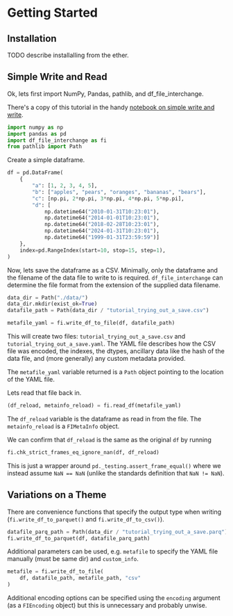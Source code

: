 # Getting Started

## Installation

TODO describe installalling from the ether.

## Simple Write and Read

Ok, lets first import NumPy, Pandas, pathlib, and df_file_interchange.

There's a copy of this tutorial in the handy [notebook on simple write and write](./notebooks/tutorial_simple_write_read.ipynb).

```python
import numpy as np
import pandas as pd
import df_file_interchange as fi
from pathlib import Path
```

Create a simple dataframe.

```python
df = pd.DataFrame(
    {
        "a": [1, 2, 3, 4, 5],
        "b": ["apples", "pears", "oranges", "bananas", "bears"],
        "c": [np.pi, 2*np.pi, 3*np.pi, 4*np.pi, 5*np.pi],
        "d": [
            np.datetime64("2010-01-31T10:23:01"),
            np.datetime64("2014-01-01T10:23:01"),
            np.datetime64("2018-02-28T10:23:01"),
            np.datetime64("2024-01-31T10:23:01"),
            np.datetime64("1999-01-31T23:59:59")]
    },
    index=pd.RangeIndex(start=10, stop=15, step=1),
)
```

Now, lets save the dataframe as a CSV. Minimally, only the dataframe and the filename of the data file to write to is required. `df_file_interchange` can determine the file format from the extension of the supplied data filename.

```python
data_dir = Path("./data/")
data_dir.mkdir(exist_ok=True)
datafile_path = Path(data_dir / "tutorial_trying_out_a_save.csv")

metafile_yaml = fi.write_df_to_file(df, datafile_path)
```

This will create two files: `tutorial_trying_out_a_save.csv` and `tutorial_trying_out_a_save.yaml`. The YAML file describes how the CSV file was encoded, the indexes, the dtypes, ancillary data like the hash of the data file, and (more generally) any custom metadata provided.

The `metafile_yaml` variable returned is a `Path` object pointing to the location of the YAML file.

Lets read that file back in.

```python
(df_reload, metainfo_reload) = fi.read_df(metafile_yaml)
```
The `df_reload` variable is the dataframe as read in from the file. The `metainfo_reload` is a `FIMetaInfo` object.

We can confirm that `df_reload` is the same as the original `df` by running

```python
fi.chk_strict_frames_eq_ignore_nan(df, df_reload)
```

This is just a wrapper around `pd._testing.assert_frame_equal()` where we instead assume `NaN == NaN` (unlike the standards definition that `NaN != NaN`).

## Variations on a Theme

There are convenience functions that specify the output type when writing (`fi.write_df_to_parquet()` and `fi.write_df_to_csv()`).

```python
datafile_parq_path = Path(data_dir / "tutorial_trying_out_a_save.parq")
fi.write_df_to_parquet(df, datafile_parq_path)
```

Additional parameters can be used, e.g. `metafile` to specify the YAML file manually (must be same dir) and `custom_info`.

```python
metafile = fi.write_df_to_file(
    df, datafile_path, metafile_path, "csv"
)
```

Additional encoding options can be specified using the `encoding` argument (as a `FIEncoding` object) but this is unnecessary and probably unwise.

